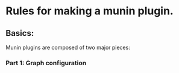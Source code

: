 Rules for making a munin plugin.
================================

## Basics:
Munin plugins are composed of two major pieces:
### Part 1: Graph configuration

